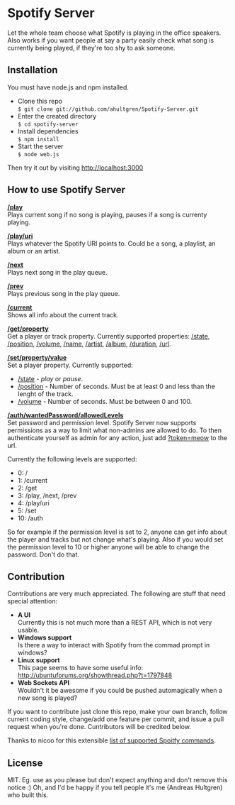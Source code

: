# Spotify Server

Let the whole team choose what Spotify is playing in the office speakers.
Also works if you want people at say a party easily check what song is currently being played, if they're too shy to ask someone.

## Installation

You must have node.js and npm installed.

* Clone this repo  
    `$ git clone git://github.com/ahultgren/Spotify-Server.git`
* Enter the created directory  
    `$ cd spotify-server`
* Install dependencies  
    `$ npm install`
* Start the server  
    `$ node web.js`

Then try it out by visiting [http://localhost:3000](http://localhost:3000)

## How to use Spotify Server

**[/play](http://localhost:3000/play)**  
Plays current song if no song is playing, pauses if a song is currenty playing.

**[/play/uri](http://localhost:3000/play/spotify:track:3Y2nz1ySBZ9Wg0kv9Cuc3Q)**  
Plays whatever the Spotify URI points to. Could be a song, a playlist, an album or an artist.

**[/next](http://localhost:3000/next)**  
Plays next song in the play queue.

**[/prev](http://localhost:3000/prev)**  
Plays previous song in the play queue.

**[/current](http://localhost:3000/current)**  
Shows all info about the current track.

**[/get/property](http://localhost:3000/get/name)**  
Get a player or track property. Currently supported properties: [/state][get1], [/position][get2], [/volume][get3], [/name][get4], [/artist][get5], [/album][get6], [/duration][get7], [/url][get8].

**[/set/property/value](http://localhost:3000/set/volume/50)**  
Set a player property. Currently supported:

* [/state][set1] - _play_ or _pause_.
* [/position][set2] - Number of seconds. Must be at least 0 and less than the lenght of the track.
* [/volume][set3] - Number of seconds. Must be between 0 and 100.

**[/auth/wantedPassword/allowedLevels](http://localhost:3000/meow/2)**  
Set password and permission level. Spotify Server now supports permissions as a way to limit what non-admins are allowed to do.
To then authenticate yourself as admin for any action, just add [?token=meow](http://localhost:3000/play?token=meow) to the url.

Currently the following levels are supported:

* 0: /
* 1: /current
* 2: /get
* 3: /play, /next, /prev
* 4: /play/uri
* 5: /set
* 10: /auth

So for example if the permission level is set to 2, anyone can get info about the player and tracks but not change what's playing.
Also if you would set the permission level to 10 or higher anyone will be able to change the password. Don't do that.

## Contribution

Contributions are very much appreciated. The following are stuff that need special attention:

* **A UI**  
Currently this is not much more than a REST API, which is not very usable.
* **Windows support**  
Is there a way to interact with Spotify from the commad prompt in windows?
* **Linux support**  
This page seems to have some useful info: http://ubuntuforums.org/showthread.php?t=1797848
* **Web Sockets API**  
Wouldn't it be awesome if you could be pushed automagically when a new song is played?

If you want to contribute just clone this repo, make your own branch, follow current coding style, change/add one feature per commit, and issue a pull request when you're done. Cuntributors will be credited below.

Thanks to nicoo for this extensible [list of supported Spoitfy commands](http://www.instructables.com/id/RFID-Controls-for-Spotify-on-OSX-using-hacked-Mir/step3/Spotify-osascript-commands/).

[get1]: http://localhost:3000/get/state
[get2]: http://localhost:3000/get/position
[get3]: http://localhost:3000/get/volume
[get4]: http://localhost:3000/get/name
[get5]: http://localhost:3000/get/artist
[get6]: http://localhost:3000/get/album
[get7]: http://localhost:3000/get/duration
[get8]: http://localhost:3000/get/url

[set1]: http://localhost:3000/set/state/pause
[set2]: http://localhost:3000/set/position/200
[set3]: http://localhost:3000/set/volume/50

## License

MIT. Eg. use as you please but don't expect anything and don't remove this notice :)
Oh, and I'd be happy if you tell people it's me (Andreas Hultgren) who built this.